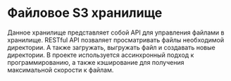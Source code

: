# Файловое S3 хранилище

Данное хранилище представляет собой API для управления файлами в хранилище. RESTful API позваляет просматривать файлы необходимой директории. А также загружать, выгружать файл и создавать новые директории. 
В проекте используется ассинхронный подход к программированию, а также кэширование для получения максимальной скорости к файлам.
